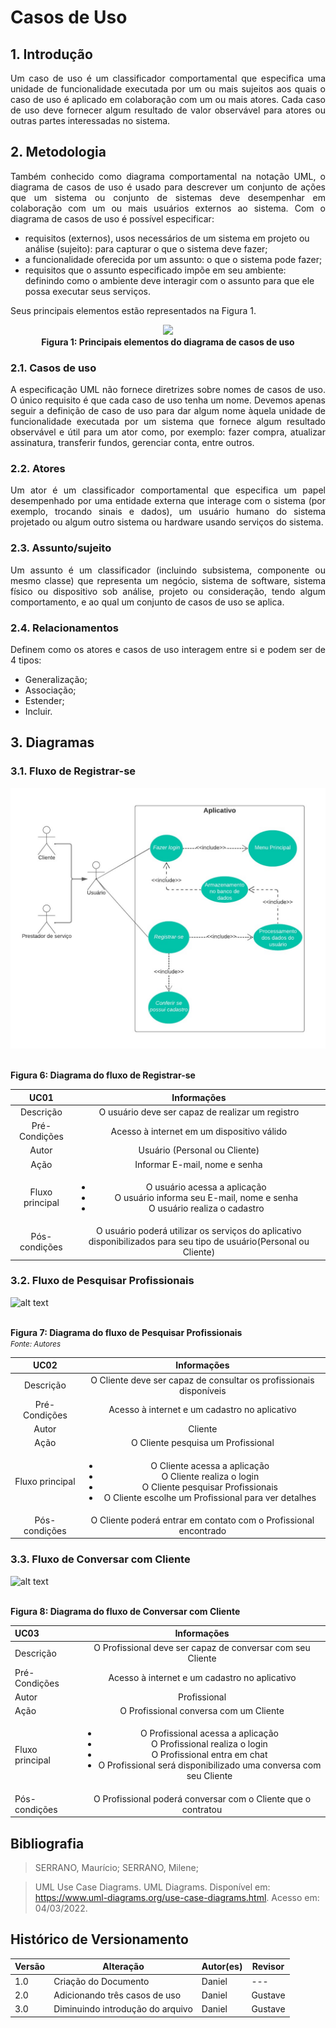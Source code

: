 # Casos de Uso

## 1. Introdução
<p align = "justify">
Um caso de uso é um classificador comportamental que especifica uma unidade de funcionalidade executada por um ou mais sujeitos aos quais o caso de uso é aplicado em colaboração com um ou mais atores. Cada caso de uso deve fornecer algum resultado de valor observável para atores ou outras partes interessadas no sistema.
</p>
  
## 2. Metodologia
<p align = "justify">
Também conhecido como diagrama comportamental na notação UML, o diagrama de casos de uso é usado para descrever um conjunto de ações que um sistema ou conjunto de sistemas deve desempenhar em colaboração com um ou mais usuários externos ao sistema. Com o diagrama de casos de uso é possível especificar:
</p>

<ul>
<li>	requisitos (externos), usos necessários de um sistema em projeto ou análise (sujeito): para capturar o que o sistema deve fazer;
<li>	a funcionalidade oferecida por um assunto: o que o sistema pode fazer;
<li>	requisitos que o assunto especificado impõe em seu ambiente: definindo como o ambiente deve interagir com o assunto para que ele possa executar seus serviços.
</ul>

<p align = "justify">
Seus principais elementos estão representados na Figura 1.
</p>

<p align="center">
<img src="https://user-images.githubusercontent.com/48844857/156845916-e9ba321f-3898-42bc-96e6-cd0c31602852.jpg" width="800">
  <br><b>Figura 1: Principais elementos do diagrama de casos de uso</b>
</p>

### 2.1. Casos de uso
<p align = "justify">
A especificação UML não fornece diretrizes sobre nomes de casos de uso. O único requisito é que cada caso de uso tenha um nome. Devemos apenas seguir a definição de caso de uso para dar algum nome àquela unidade de funcionalidade executada por um sistema que fornece algum resultado observável e útil para um ator como, por exemplo: fazer compra, atualizar assinatura, transferir fundos, gerenciar conta, entre outros.
</p>

### 2.2. Atores
<p align = "justify">
Um ator é um classificador comportamental que especifica um papel desempenhado por uma entidade externa que interage com o sistema (por exemplo, trocando sinais e dados), um usuário humano do sistema projetado ou algum outro sistema ou hardware usando serviços do sistema. 
</p>

### 2.3. Assunto/sujeito
<p align = "justify">
Um assunto é um classificador (incluindo subsistema, componente ou mesmo classe) que representa um negócio, sistema de software, sistema físico ou dispositivo sob análise, projeto ou consideração, tendo algum comportamento, e ao qual um conjunto de casos de uso se aplica.
</p>

### 2.4. Relacionamentos
<p align = "justify">
Definem como os atores e casos de uso interagem entre si e podem ser de 4 tipos:
</p>

<ul>
<li>	Generalização;
<li>	Associação;
<li>	Estender;
<li>	Incluir.
</ul>

## 3. Diagramas
### 3.1. Fluxo de Registrar-se 
 
<p align="center">

![alt text](../../assets/casosdeuso/CasosDeUso3.jpeg)

  <br><b>Figura 6: Diagrama do fluxo de Registrar-se</b>
</p>

<center>
  
|  UC01  | Informações                                                                 |
| :------: | :---------------------------------------------------------------------------: |
| Descrição | O usuário deve ser capaz de realizar um registro                         | 
| Pré-Condições | Acesso à internet em um dispositivo válido                           | 
| Autor | Usuário (Personal ou Cliente)                                                                      | 
| Ação | Informar E-mail, nome e senha                                         |
| Fluxo principal | <ul> <li> O usuário acessa a aplicação <li> O usuário informa seu E-mail, nome e senha <li> O usuário realiza o cadastro</ul>|
| Pós-condições | O usuário poderá utilizar os serviços do aplicativo disponibilizados para seu tipo de usuário(Personal ou Cliente)                 |
  
</center>

### 3.2. Fluxo de Pesquisar Profissionais

<p align="center">

![alt text](../assets/casosdeuso/CasosDeUso2.jpeg)

<br><b>Figura 7: Diagrama do fluxo de Pesquisar Profissionais</b>
<br><small><i>Fonte: Autores</i></small>

</p>

<!-- <center> -->
  
|  UC02  | Informações                                                                 |
| :------: | :---------------------------------------------------------------------------: |
| Descrição | O Cliente deve ser capaz de consultar os profissionais disponíveis                    | 
| Pré-Condições | Acesso à internet e um cadastro no aplicativo                        | 
| Autor | Cliente                                                                      | 
| Ação | O Cliente pesquisa um Profissional                                               |
| Fluxo principal | <ul> <li> O Cliente acessa a aplicação <li> O Cliente realiza o login <li> O Cliente pesquisar Profissionais <li> O Cliente escolhe um Profissional para ver detalhes</ul>|
| Pós-condições | O Cliente poderá entrar em contato com o Profissional encontrado     |
  
<!-- </center> -->

### 3.3. Fluxo de Conversar com Cliente

<p align="center">

![alt text](../assets/casosdeuso/CasosDeUso1.jpeg)

  <br><b>Figura 8: Diagrama do fluxo de Conversar com Cliente</b>
</p>

<!-- <center> -->

|  UC03  | Informações                                                                 |
| :------ | :---------------------------------------------------------------------------: |
| Descrição | O Profissional deve ser capaz de conversar com seu Cliente                     | 
| Pré-Condições | Acesso à internet e um cadastro no aplicativo                        | 
| Autor | Profissional                                                                      | 
| Ação | O Profissional conversa com um Cliente                                               |
| Fluxo principal | <ul> <li> O Profissional acessa a aplicação <li> O Profissional realiza o login <li> O Profissional entra em chat <li> O Profissional será disponibilizado uma conversa com seu Cliente</ul>|
| Pós-condições | O Profissional poderá conversar com o Cliente que o contratou      |

</center>

## Bibliografia
>SERRANO, Maurício; SERRANO, Milene;

>UML Use Case Diagrams. UML Diagrams. Disponível em:  https://www.uml-diagrams.org/use-case-diagrams.html. Acesso em: 04/03/2022.

## Histórico de Versionamento

| Versão | Alteração                        | Autor(es)         | Revisor |
| ------ | -------------------------------- | ----------------- | ------- |
| 1.0    | Criação do Documento             | Daniel | ---     |
| 2.0    | Adicionando três casos de uso             | Daniel | Gustave     |
| 3.0    | Diminuindo introdução do arquivo          | Daniel | Gustave     |

